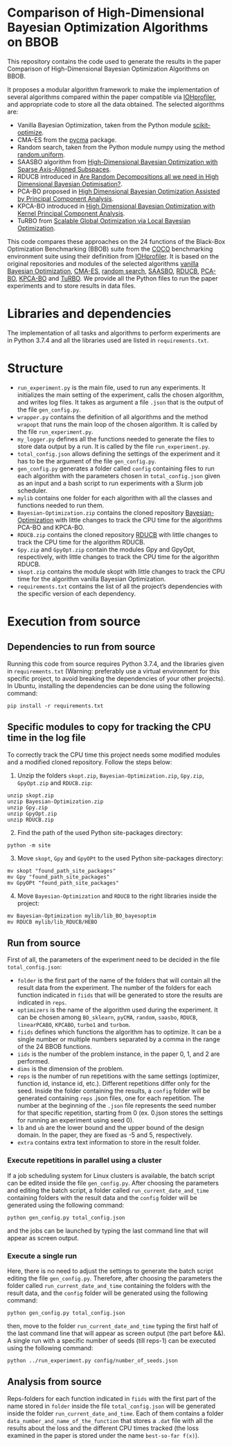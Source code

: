 # Comparison of High-Dimensional Bayesian Optimization Algorithms on BBOB
This repository contains the code used to generate the results in the paper Comparison of High-Dimensional Bayesian Optimization Algorithms on BBOB.

It proposes a modular algorithm framework to make the implementation of several algorithms compared within the paper compatible
via [IOHprofiler](https://iohprofiler.github.io/), and appropriate code to store all the data obtained.
The selected algorithms are: 
- Vanilla Bayesian Optimization, taken from the Python module [scikit-optimize](https://scikit-optimize.github.io/stable/auto_examples/bayesian-optimization.html).
- CMA-ES from the [pycma](https://github.com/CMA-ES/pycma) package.
- Random search, taken from the Python module numpy using the method [random.uniform](https://numpy.org/doc/stable/reference/random/generated/numpy.random.uniform.html).
- SAASBO algorithm from [High-Dimensional Bayesian Optimization with Sparse Axis-Aligned Subspaces](https://arxiv.org/pdf/2103.00349.pdf).
- RDUCB introduced in [Are Random Decompositions all we need in High Dimensional Bayesian Optimisation?](https://arxiv.org/abs/2301.12844).
- PCA-BO proposed in [High Dimensional Bayesian Optimization Assisted by Principal Component Analysis](https://arxiv.org/pdf/2007.00925.pdf).
- KPCA-BO introduced in [High Dimensional Bayesian Optimization with Kernel Principal Component Analysis](https://arxiv.org/pdf/2204.13753.pdf).
- TuRBO from [Scalable Global Optimization via Local Bayesian Optimization](https://proceedings.neurips.cc/paper/2019/file/6c990b7aca7bc7058f5e98ea909e924b-Paper.pdf).

This code compares these approaches on the 24 functions of the Black-Box Optimization Benchmarking (BBOB) suite from the [COCO](https://arxiv.org/pdf/1603.08785.pdf) benchmarking environment suite using their definition from [IOHprofiler](https://iohprofiler.github.io/). It is based on the original repositories and modules of the selected algorithms [vanilla Bayesian Optimization](https://scikit-optimize.github.io/stable/auto_examples/bayesian-optimization.html), [CMA-ES](https://github.com/CMA-ES/pycma), [random search](https://numpy.org/doc/stable/reference/random/generated/numpy.random.uniform.html), [SAASBO](https://github.com/martinjankowiak/saasbo), [RDUCB](https://github.com/huawei-noah/HEBO/tree/master/RDUCB), [PCA-BO](https://github.com/wangronin/Bayesian-Optimization/tree/KPCA-BO), [KPCA-BO](https://github.com/wangronin/Bayesian-Optimization/tree/KPCA-BO) and [TuRBO](https://github.com/uber-research/TuRBO). We provide all the Python files to run the paper experiments and to store results in data files.

# Libraries and dependencies

The implementation of all tasks and algorithms to perform experiments are in Python 3.7.4 and all the libraries used are listed in `requirements.txt`.

# Structure
- `run_experiment.py` is the main file, used to run any experiments. It initializes the main setting of the experiment, calls the chosen algorithm, and writes log files. It takes as argument a file `.json` that is the output of the file `gen_config.py`.
- `wrapper.py` contains the definition of all algorithms and the method `wrapopt` that runs the main loop of the chosen algorithm. It is called by the file `run_experiment.py`.
- `my_logger.py` defines all the functions needed to generate the files to store data output by a run. It is called by the file `run_experiment.py`.
- `total_config.json` allows defining the settings of the experiment and it has to be the argument of the file `gen_config.py`. 
- `gen_config.py` generates a folder called `config` containing files to run each algorithm with the parameters chosen in `total_config.json` given as an input and a bash script to run experiments with a Slurm job scheduler.
- `mylib` contains one folder for each algorithm with all the classes and functions needed to run them.
- `Bayesian-Optimization.zip` contains the cloned repository [Bayesian-Optimization](https://github.com/wangronin/Bayesian-Optimization/tree/KPCA-BO) with little changes to track the CPU time for the algorithms PCA-BO and KPCA-BO.
- `RDUCB.zip` contains the cloned repository [RDUCB](https://github.com/huawei-noah/HEBO/tree/master/RDUCB) with little changes to track the CPU time for the algorithm RDUCB.
- `Gpy.zip` and `GpyOpt.zip` contain the modules Gpy and GpyOpt, respectively, with little changes to track the CPU time for the algorithm RDUCB.
- `skopt.zip` contains the module skopt with little changes to track the CPU time for the algorithm vanilla Bayesian Optimization.
- `requirements.txt` contains the list of all the project’s dependencies with the specific version of each dependency.

# Execution from source
## Dependencies to run from source

Running this code from source requires Python 3.7.4, and the libraries given in `requirements.txt` (Warning: preferably use a virtual environment for this specific project, to avoid breaking the dependencies of your other projects). In Ubuntu, installing the dependencies can be done using the following command:

```
pip install -r requirements.txt
```

## Specific modules to copy for tracking the CPU time in the log file
To correctly track the CPU time this project needs some modified modules and a modified cloned repository. Follow the steps below:

1. Unzip the folders `skopt.zip`, `Bayesian-Optimization.zip`, `Gpy.zip`, `GpyOpt.zip` and `RDUCB.zip`:
```
unzip skopt.zip
unzip Bayesian-Optimization.zip
unzip Gpy.zip
unzip GpyOpt.zip
unzip RDUCB.zip
```
2. Find the path of the used Python site-packages directory:
```
python -m site
```
3. Move `skopt`, `Gpy` and `GpyOPt` to the used Python site-packages directory:
```
mv skopt "found_path_site_packages"
mv Gpy "found_path_site_packages"
mv GpyOPt "found_path_site_packages"
```
4. Move `Bayesian-Optimization` and `RDUCB` to the right libraries inside the project:
```
mv Bayesian-Optimization mylib/lib_BO_bayesoptim
mv RDUCB mylib/lib_RDUCB/HEBO
```
## Run from source
First of all, the parameters of the experiment need to be decided in the file `total_config.json`: 
- `folder` is the first part of the name of the folders that will contain all the result data from the experiment. The number of the folders for each function indicated in `fiids` that will be generated to store the results are indicated in `reps`.
- `optimizers` is the name of the algorithm used during the experiment. It can be chosen among `BO_sklearn`, `pyCMA`, `random`, `saasbo`, `RDUCB`, `linearPCABO`, `KPCABO`, `turbo1` and `turbom`.
- `fiids` defines which functions the algorithm has to optimize. It can be a single number or multiple numbers separated by a comma in the range of the 24 BBOB functions.
- `iids` is the number of the problem instance, in the paper 0, 1, and 2 are performed.
- `dims` is the dimension of the problem.
- `reps` is the number of run repetitions with the same settings (optimizer, function id, instance id, etc.). Different repetitions differ only for the seed. Inside the folder containing the results, a `config` folder will be generated containing `reps` .json files, one for each repetition. The number at the beginning of the `.json` file represents the seed number for that specific repetition, starting from 0 (ex. 0.json stores the settings for running an experiment using seed 0). 
- `lb` and `ub` are the lower bound and the upper bound of the design domain. In the paper, they are fixed as -5 and 5, respectively.
- `extra` contains extra text information to store in the result folder.
### Execute repetitions in parallel using a cluster
If a job scheduling system for Linux clusters is available, the batch script can be edited inside the file `gen_config.py`. 
After choosing the parameters and editing the batch script, a folder called `run_current_date_and_time` containing folders with the result data and the `config` folder will be generated using the following command:
```
python gen_config.py total_config.json
```
and the jobs can be launched by typing the last command line that will appear as screen output.
### Execute a single run
Here, there is no need to adjust the settings to generate the batch script editing the file `gen_config.py`. Therefore, after choosing the parameters the folder called `run_current_date_and_time` containing the folders with the result data, and the `config` folder will be generated using the following command:
```
python gen_config.py total_config.json
```
then, move to the folder `run_current_date_and_time` typing the first half of the last command line that will appear as screen output (the part before &&).
A single run with a specific number of seeds (till reps-1) can be executed using the following command:
```
python ../run_experiment.py config/number_of_seeds.json
```
## Analysis from source
Reps-folders for each function indicated in `fiids` with the first part of the name stored in `folder` inside the file `total_config.json` will be generated inside the folder `run_current_date_and_time`. Each of them contains a folder `data_number_and_name_of_the_function` that stores a `.dat` file with all the results about the loss and the different CPU times tracked (the loss examined in the paper is stored under the name `best-so-far f(x)`).


